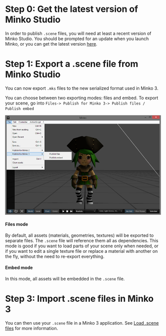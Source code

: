 Step 0: Get the latest version of Minko Studio
==============================================

In order to publish `.scene` files, you will need at least a recent version of Minko Studio. You should be prompted for an update when you launch Minko, or you can get the latest version [here](http://minko.io/product-category/minko-studio/).

Step 1: Export a .scene file from Minko Studio
==============================================

You can now export `.mks` files to the new serialized format used in Minko 3.

You can choose between two exporting modes: files and embed. To export your scene, go into `Files-> Publish for Minko 3-> Publish files / Publish embed`

![](../../doc/image/Exportscenefiles01.png "../../doc/image/Exportscenefiles01.png")

#### Files mode

By default, all assets (materials, geometries, textures) will be exported to separate files. The `.scene` file will reference them all as dependencies. This mode is good if you want to load parts of your scene only when needed, or if you want to edit a single texture file or replace a material with another on the fly, without the need to re-export everything.

#### Embed mode

In this mode, all assets will be embedded in the `.scene` file.

Step 3: Import .scene files in Minko 3
======================================

You can then use your `.scene` file in a Minko 3 application. See [Load .scene files](../tutorial/07-Loading_.scene_files.md) for more information.

